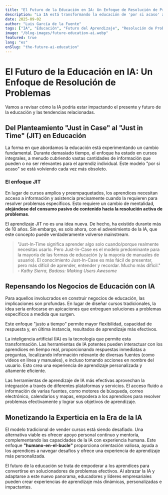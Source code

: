 ```yaml
---
title: "El Futuro de la Educación en IA: Un Enfoque de Resolución de Problemas"
description: "La IA está transformando la educación de 'por si acaso' a 'justo a tiempo'. El cambio hacia enfoques de resolución de problemas y el futuro de la educación personalizada con integración de IA."
date: 2025-09-02
author: "Luis García de la Fuente"
tags: ["IA", "Educación", "Futuro del Aprendizaje", "Resolución de Problemas", "Aprendizaje Justo a Tiempo", "Tecnología Educativa", "Aprendizaje Personalizado", "Integración de IA"]
image: "/blog-images/future-education-ai.webp"
featured: true
lang: "es"
enSlug: "the-future-ai-education"
---
```


# El Futuro de la Educación en IA: Un Enfoque de Resolución de Problemas

Vamos a revisar cómo la IA podría estar impactando el presente y futuro de la educación y las tendencias relacionadas.

## Del Planteamiento "Just in Case" al "Just in Time" (JIT) en Educación

La forma en que abordamos la educación está experimentando un cambio fundamental. Durante demasiado tiempo, el enfoque ha estado en cursos integrales, a menudo cubriendo vastas cantidades de información que pueden o no ser relevantes para el aprendiz individual. Este modelo "por si acaso" se está volviendo cada vez más obsoleto.

### El enfoque JIT

En lugar de cursos amplios y preempaquetados, los aprendices necesitan acceso a información y asistencia precisamente cuando la requieren para resolver problemas específicos. Esto requiere un cambio de mentalidad, **alejándose del consumo pasivo de contenido hacia la resolución activa de problemas**.

El aprendizaje JIT no es una idea nueva. De hecho, ha existido durante más de 10 años. Sin embargo, es solo ahora, con el advenimiento de la IA, que este concepto puede verdaderamente volverse mainstream.

> "Just-In-Time significa aprender algo solo cuando/porque realmente necesitas usarlo. Pero Just-In-Case es el modelo predominante para la mayoría de las formas de educación (y la mayoría de manuales de usuario). El conocimiento Just-In-Case es más fácil de presentar, pero más difícil de aprender, entender y recordar. Mucho más difícil." - *Kathy Sierra, Badass: Making Users Awesome*

## Repensando los Negocios de Educación con IA

Para aquellos involucrados en construir negocios de educación, las implicaciones son profundas. En lugar de diseñar cursos tradicionales, la idea sería enfocarse en apicaciones que entreguen soluciones a problemas específicos a medida que surgen. 

Este enfoque "justo a tiempo" permite mayor flexibilidad, capacidad de respuesta y, en última instancia, resultados de aprendizaje más efectivos.

La inteligencia artificial (IA) es la tecnología que permite esta transformación. Las herramientas de IA potentes pueden interactuar con los aprendices en tiempo real, proporcionando respuestas inmediatas a preguntas, localizando información relevante de diversas fuentes (como videos en línea y manuales), e incluso tomando acciones en nombre del usuario. Esto crea una experiencia de aprendizaje personalizada y altamente eficiente.

Las herramientas de aprendizaje de IA más efectivas aprovechan la integración a través de diferentes plataformas y servicios. El acceso fluido a información de varias fuentes, como motores de búsqueda, correo electrónico, calendarios y mapas, empodera a los aprendices para resolver problemas efectivamente y lograr sus objetivos de aprendizaje.

## Monetizando la Experticia en la Era de la IA

El modelo tradicional de vender cursos está siendo desafiado. Una alternativa viable es ofrecer apoyo personal continuo y mentoría, complementando las capacidades de la IA con experiencia humana. Este enfoque **"humano-en-el-bucle"** proporciona orientación valiosa, ayuda a los aprendices a navegar desafíos y ofrece una experiencia de aprendizaje más personalizada.

El futuro de la educación se trata de empoderar a los aprendices para convertirse en solucionadores de problemas efectivos. Al abrazar la IA y adaptarse a este nuevo panorama, educadores y líderes empresariales pueden crear experiencias de aprendizaje más dinámicas, personalizadas e impactantes. 
